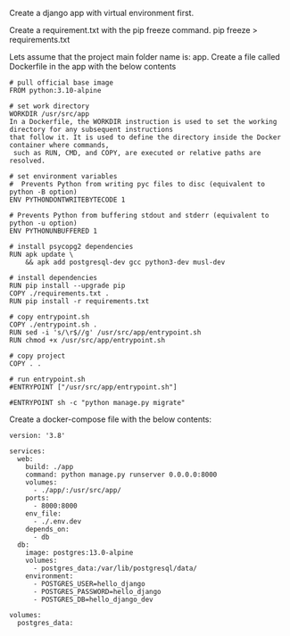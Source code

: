 Create a django app with virtual environment first.


Create a requirement.txt with the pip freeze command.
pip freeze > requirements.txt

Lets assume that the project main folder name is: app.
Create a file called Dockerfile in the app with the below contents

```
# pull official base image
FROM python:3.10-alpine

# set work directory
WORKDIR /usr/src/app
In a Dockerfile, the WORKDIR instruction is used to set the working directory for any subsequent instructions 
that follow it. It is used to define the directory inside the Docker container where commands,
 such as RUN, CMD, and COPY, are executed or relative paths are resolved.

# set environment variables
#  Prevents Python from writing pyc files to disc (equivalent to python -B option)
ENV PYTHONDONTWRITEBYTECODE 1

# Prevents Python from buffering stdout and stderr (equivalent to python -u option)
ENV PYTHONUNBUFFERED 1

# install psycopg2 dependencies
RUN apk update \
    && apk add postgresql-dev gcc python3-dev musl-dev

# install dependencies
RUN pip install --upgrade pip
COPY ./requirements.txt .
RUN pip install -r requirements.txt

# copy entrypoint.sh
COPY ./entrypoint.sh .
RUN sed -i 's/\r$//g' /usr/src/app/entrypoint.sh
RUN chmod +x /usr/src/app/entrypoint.sh

# copy project
COPY . .

# run entrypoint.sh
#ENTRYPOINT ["/usr/src/app/entrypoint.sh"]

#ENTRYPOINT sh -c "python manage.py migrate"
```


Create a docker-compose file with the below contents:

```
version: '3.8'

services:
  web:
    build: ./app
    command: python manage.py runserver 0.0.0.0:8000
    volumes:
      - ./app/:/usr/src/app/
    ports:
      - 8000:8000
    env_file:
      - ./.env.dev
    depends_on:
      - db
  db:
    image: postgres:13.0-alpine
    volumes:
      - postgres_data:/var/lib/postgresql/data/
    environment:
      - POSTGRES_USER=hello_django
      - POSTGRES_PASSWORD=hello_django
      - POSTGRES_DB=hello_django_dev

volumes:
  postgres_data:

```
